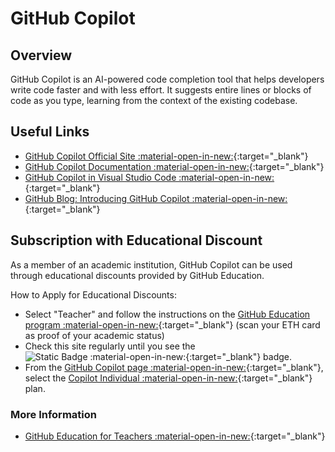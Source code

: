 # GitHub Copilot

## Overview 

GitHub Copilot is an AI-powered code completion tool that helps developers write code faster and with less effort. It suggests entire lines or blocks of code as you type, learning from the context of the existing codebase. 

## Useful Links

- [GitHub Copilot Official Site :material-open-in-new:](https://copilot.github.com/){:target="_blank"}
- [GitHub Copilot Documentation :material-open-in-new:](https://docs.github.com/en/copilot){:target="_blank"}
- [GitHub Copilot in Visual Studio Code :material-open-in-new:](https://marketplace.visualstudio.com/items?itemName=GitHub.copilot){:target="_blank"}
- [GitHub Blog: Introducing GitHub Copilot :material-open-in-new:](https://github.blog/2021-06-29-introducing-github-copilot-ai-pair-programmer/){:target="_blank"}

## Subscription with Educational Discount

As a member of an academic institution, GitHub Copilot can be used through educational discounts provided by GitHub Education.

How to Apply for Educational Discounts:

- Select "Teacher" and follow the instructions on the [GitHub Education program :material-open-in-new:](https://education.github.com/discount_requests){:target="_blank"} (scan your ETH card as proof of your academic status)
- Check this site regularly until you see the ![Static Badge :material-open-in-new:](https://img.shields.io/badge/approved-green){:target="_blank"} badge.
- From the [GitHub Copilot page :material-open-in-new:](https://github.com/features/copilot/plans){:target="_blank"}, select the [Copilot Individual :material-open-in-new:](https://github.com/github-copilot/signup){:target="_blank"} plan.

### More Information

- [GitHub Education for Teachers :material-open-in-new:](https://docs.github.com/en/education/explore-the-benefits-of-teaching-and-learning-with-github-education/github-education-for-teachers/about-github-education-for-teachers){:target="_blank"}
